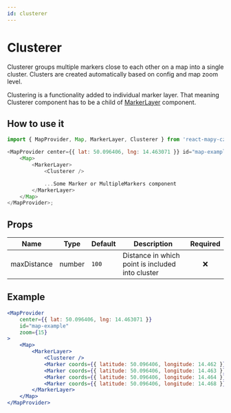 ```yaml
---
id: clusterer
---
```


# Clusterer

Clusterer groups multiple markers close to each other on a map into a single cluster.
Clusters are created automatically based on config and map zoom level.

Clustering is a functionality added to individual marker layer. That meaning Clusterer component has to be a child of [MarkerLayer](/docs/API/marker-layer) component.

## How to use it

```js
import { MapProvider, Map, MarkerLayer, Clusterer } from 'react-mapy-cz';

<MapProvider center={{ lat: 50.096406, lng: 14.463071 }} id="map-example">
	<Map>
		<MarkerLayer>
			<Clusterer />

			...Some Marker or MultipleMarkers component
		</MarkerLayer>
	</Map>
</MapProvider>;
```

## Props

| Name   | Type   | Default  | Description   | Required |
| ------ | ------ | -------- | ------------- | :------: |
|maxDistance| number | `100` | Distance in which point is included into cluster  |   :x:    |

## Example

```jsx live
<MapProvider
	center={{ lat: 50.096406, lng: 14.463071 }}
	id="map-example"
	zoom={15}
>
	<Map>
		<MarkerLayer>
			<Clusterer />
			<Marker coords={{ latitude: 50.096406, longitude: 14.462 }} />
			<Marker coords={{ latitude: 50.096406, longitude: 14.463 }} />
			<Marker coords={{ latitude: 50.096406, longitude: 14.464 }} />
			<Marker coords={{ latitude: 50.096406, longitude: 14.468 }} />
		</MarkerLayer>
	</Map>
</MapProvider>
```
